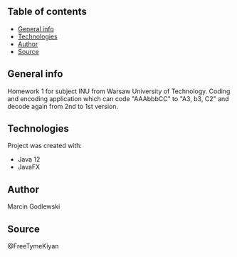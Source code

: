 ## Table of contents
* [General info](#general-info)
* [Technologies](#technologies)
* [Author](#author)
* [Source](#source)

## General info
Homework 1 for subject INU from Warsaw University of Technology. 
Coding and encoding application which can code "AAAbbbCC" to "A3, b3, C2" and decode again from 2nd to 1st version.

## Technologies
Project was created with:
* Java 12
* JavaFX

## Author
Marcin Godlewski

## Source
@FreeTymeKiyan
